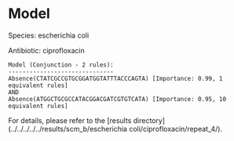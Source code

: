 
# Model

Species: escherichia coli

Antibiotic: ciprofloxacin

```
Model (Conjunction - 2 rules):
------------------------------
Absence(CTATCGCCGTGCGGATGGTATTTACCCAGTA) [Importance: 0.99, 1 equivalent rules]
AND
Absence(ATGGCTGCGCCATACGGACGATCGTGTCATA) [Importance: 0.95, 10 equivalent rules]

```

For details, please refer to the [results directory](../../../../../results/scm_b/escherichia coli/ciprofloxacin/repeat_4/).

